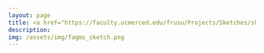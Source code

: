 ```yaml
---
layout: page
title: <a href="https://faculty.ucmerced.edu/frusu/Projects/Sketches/sketches.html">Sketches for Size of Join Estimation</a>
description:
img: /assets/img/fagms_sketch.png
---
```

